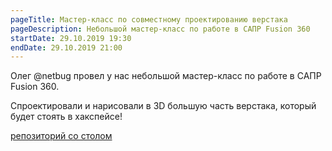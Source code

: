 ```yaml
---
pageTitle: Мастер-класс по совместному проектированию верстака
pageDescription: Небольшой мастер-класс по работе в САПР Fusion 360
startDate: 29.10.2019 19:30
endDate: 29.10.2019 21:00
---
```


Олег @netbug провел у нас небольшой мастер-класс по работе в САПР Fusion 360.

Спроектировали и нарисовали в 3D большую часть верстака, который будет стоять в хакспейсе!

[репозиторий со столом](https://github.com/fablab77/universal-table)
